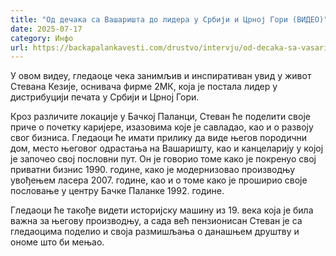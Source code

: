 ```yaml
---
title: "Од дечака са Вашаришта до лидера у Србији и Црној Гори (ВИДЕО)"
date: 2025-07-17
category: Инфо
url: https://backapalankavesti.com/drustvo/intervju/od-decaka-sa-vasarista-do-lidera-u-srbiji-i-crnoj-gori-video/
---
```


У овом видеу, гледаоце чека занимљив и инспиративан увид у живот Стевана Кезије, оснивача фирме 2МК, која је постала лидер у дистрибуцији печата у Србији и Црној Гори.

Кроз различите локације у Бачкој Паланци, Стеван ће поделити своје приче о почетку каријере, изазовима које је савладао, као и о развоју свог бизниса. Гледаоци ће имати прилику да виде његов породични дом, место његовог одрастања на Вашаришту, као и канцеларију у којој је започео свој пословни пут. Он је говорио томе како је покренуо свој приватни бизнис 1990. године, како је модернизовао производњу увођењем ласера 2007. године, као и о томе како је проширио своје пословање у центру Бачке Паланке 1992. године.

Гледаоци ће такође видети историјску машину из 19. века која је била важна за његову производњу, а сада већ пензионисан Стеван је са гледаоцима поделио и своја размишљања о данашњем друштву и ономе што би мењао.
